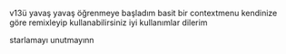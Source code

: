 
v13ü yavaş yavaş öğrenmeye başladım basit bir contextmenu kendinize göre remixleyip kullanabilirsiniz iyi kullanımlar dilerim

starlamayı unutmayınn



